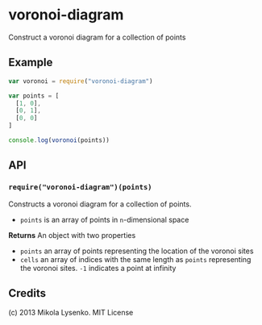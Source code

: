 voronoi-diagram
===============
Construct a voronoi diagram for a collection of points

## Example

```javascript
var voronoi = require("voronoi-diagram")

var points = [
  [1, 0],
  [0, 1],
  [0, 0]
]

console.log(voronoi(points))
```

## API

### `require("voronoi-diagram")(points)`
Constructs a voronoi diagram for a collection of points.

* `points` is an array of points in `n`-dimensional space

**Returns** An object with two properties

* `points` an array of points representing the location of the voronoi sites
* `cells` an array of indices with the same length as `points` representing the voronoi sites.  `-1` indicates a point at infinity

## Credits
(c) 2013 Mikola Lysenko. MIT License